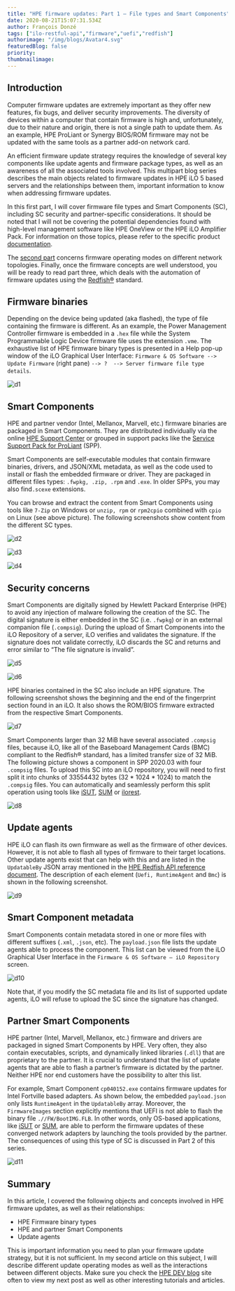 ```yaml
---
title: "HPE firmware updates: Part 1 – File types and Smart Components"
date: 2020-08-21T15:07:31.534Z
author: François Donzé 
tags: ["ilo-restful-api","firmware","uefi","redfish"]
authorimage: "/img/blogs/Avatar4.svg"
featuredBlog: false
priority:
thumbnailimage:
---
```

## Introduction
Computer firmware updates are extremely important as they offer new features, fix bugs, and deliver security improvements. The diversity of devices within a computer that contain firmware is high and, unfortunately, due to their nature and origin, there is not a single path to update them. As an example, HPE ProLiant or Synergy BIOS/ROM firmware may not be updated with the same tools as a partner add-on network card.
    
An efficient firmware update strategy requires the knowledge of several key components like update agents and firmware package types, as well as an awareness of all the associated tools involved. This multipart blog series describes the main objects related to firmware updates in HPE iLO 5 based servers and the relationships between them, important information to know when addressing firmware updates.
       
In this first part, I will cover firmware file types and Smart Components (SC), including SC security and partner-specific considerations. It should be noted that I will not be covering the potential dependencies found with high-level management software like HPE OneView or the HPE iLO Amplifier Pack. For information on those topics, please refer to the specific product [documentation](http://hpe.com/info/EIL).
       
The [second part](https://developer.hpe.com/blog/hpe-firmware-updates-part-2-interaction-in-operating-modes) concerns firmware operating modes on different network topologies. Finally, once the firmware concepts are well understood, you will be ready to read part three, which deals with the automation of firmware updates using the [Redfish®](https://redfish.dmtf.org/) standard.
             

## Firmware binaries
Depending on the device being updated (aka flashed), the type of file containing the firmware is different. As an example, the Power Management Controller firmware is embedded in a `.hex` file while the System Programmable Logic Device firmware file uses the extension `.vme`. The exhaustive list of HPE firmware binary types is presented in a Help pop-up window of the iLO Graphical User Interface: `Firmware & OS Software --> Update Firmware` (right pane) `--> ? 
 --> Server firmware file type details`.


![d1](https://hpe-developer-portal.s3.amazonaws.com/uploads/media/2020/7/d1-1598025868664.png)

## Smart Components
HPE and partner vendor (Intel, Mellanox, Marvell, etc.) firmware binaries are packaged in Smart Components. They are distributed individually via the online [HPE Support Center](https://support.hpe.com/hpesc/public/home/) or grouped in support packs like the [Service Support Pack for ProLiant](http://www.hpe.com/servers/spp) (SPP).
            
Smart Components are self-executable modules that contain firmware binaries, drivers, and JSON/XML metadata, as well as the code used to install or flash the embedded firmware or driver. They are packaged in different files types: `.fwpkg, .zip, .rpm` and `.exe`. In older SPPs, you may also find`.scexe` extensions.
    
You can browse and extract the content from Smart Components using tools like `7-Zip` on Windows or `unzip, rpm` or `rpm2cpio` combined with `cpio` on Linux (see above picture). The following screenshots show content from the different SC types.


![d2](https://hpe-developer-portal.s3.amazonaws.com/uploads/media/2020/7/d2-1598025876858.png)



![d3](https://hpe-developer-portal.s3.amazonaws.com/uploads/media/2020/7/d3-1598025882328.png)



![d4](https://hpe-developer-portal.s3.amazonaws.com/uploads/media/2020/7/d4-1598025888854.png)

## Security concerns
     
Smart Components are digitally signed by Hewlett Packard Enterprise (HPE) to avoid any injection of malware following the creation of the SC. The digital signature is either embedded in the SC (i.e. `.fwpkg`) or in an external companion file (`.compsig`). During the upload of Smart Components into the iLO Repository of a server, iLO verifies and validates the signature. If the signature does not validate correctly, iLO discards the SC and returns and error similar to “The file signature is invalid”.


![d5](https://hpe-developer-portal.s3.amazonaws.com/uploads/media/2020/7/d5-1598025894853.png)



![d6](https://hpe-developer-portal.s3.amazonaws.com/uploads/media/2020/7/d6-1598025903184.png)

HPE binaries contained in the SC also include an HPE signature. The following screenshot shows the beginning and the end of the fingerprint section found in an iLO. It also shows the ROM/BIOS firmware extracted from the respective Smart Components. 

![d7](https://hpe-developer-portal.s3.amazonaws.com/uploads/media/2020/7/d7-1598025910403.png)

Smart Components larger than 32 MiB have several associated `.compsig` files, because iLO, like all of the Baseboard Management Cards (BMC) compliant to the Redfish® standard, has a limited transfer size of 32 MiB. The following picture shows a component in SPP 2020.03 with four `.compsig` files. To upload this SC into an iLO repository, you will need to first split it into chunks of 33554432 bytes (32 \* 1024 \* 1024) to match the `.compsig` files. You can automatically and seamlessly perform this split operation using tools like [iSUT](https://h20195.www2.hpe.com/V2/getpdf.aspx/4AA4-6947ENW.pdf), [SUM](https://support.hpe.com/hpesc/public/docDisplay?docId=a00097903en_us) or [ilorest](http://hpe.com/info/resttool).
      

![d8](https://hpe-developer-portal.s3.amazonaws.com/uploads/media/2020/7/d8-1598025918145.png)

## Update agents
HPE iLO can flash its own firmware as well as the firmware of other devices. However, it is not able to flash all types of firmware to their target locations. Other update agents exist that can help with this and are listed in the `UpdatableBy` JSON array mentioned in the [HPE Redfish API reference document](https://hewlettpackard.github.io/ilo-rest-api-docs/ilo5/#updatableby-array). The description of each element (`Uefi, RuntimeAgent` and `Bmc`) is shown in the following screenshot.
            

![d9](https://hpe-developer-portal.s3.amazonaws.com/uploads/media/2020/7/d9-1598025925410.png)


        
## Smart Component metadata
Smart Components contain metadata stored in one or more files with different suffixes (`.xml`, `.json`, etc). The `payload.json` file lists the update agents able to process the component. This list can be viewed from the iLO Graphical User Interface in the `Firmware & OS Software – iLO Repository` screen.
  


![d10](https://hpe-developer-portal.s3.amazonaws.com/uploads/media/2020/7/d10-1598025933118.png)

Note that, if you modify the SC metadata file and its list of supported update agents, iLO will refuse to upload the SC since the signature has changed.
         
## Partner Smart Components
HPE partner (Intel, Marvell, Mellanox, etc.) firmware and drivers are packaged in signed Smart Components by HPE. Very often, they also contain executables, scripts, and dynamically linked libraries (`.dll`) that are proprietary to the partner. It is crucial to understand that the list of update agents that are able to flash a partner’s firmware is dictated by the partner. Neither HPE nor end customers have the possibility to alter this list.
          
For example, Smart Component `cp040152.exe` contains firmware updates for Intel Fortville based adapters. As shown below, the embedded `payload.json` only lists `RuntimeAgent` in the `UpdatableBy` array. Moreover, the `FirmwareImages` section explicitly mentions that UEFI is not able to flash the binary file `.//FW/BootIMG.FLB`. In other words, only OS-based applications, like [iSUT](https://h20195.www2.hpe.com/V2/getpdf.aspx/4AA4-6947ENW.pdf) or [SUM](https://support.hpe.com/hpesc/public/docDisplay?docId=a00097903en_us), are able to perform the firmware updates of these converged network adapters by launching the tools provided by the partner. The consequences of using this type of SC is discussed in Part 2 of this series.


![d11](https://hpe-developer-portal.s3.amazonaws.com/uploads/media/2020/7/d11-1598025939128.png)

## Summary
In this article, I covered the following objects and concepts involved in HPE firmware updates, as well as their relationships:
-	HPE Firmware binary types
-	HPE and partner Smart Components
-	Update agents
      
This is important information you need to plan your firmware update strategy, but it is not sufficient. In my second article on this subject, I will describe different update operating modes as well as the interactions between different objects. Make sure you check the [HPE DEV blog](https://developer.hpe.com/blog) site often to view my next post as well as other interesting tutorials and articles.
